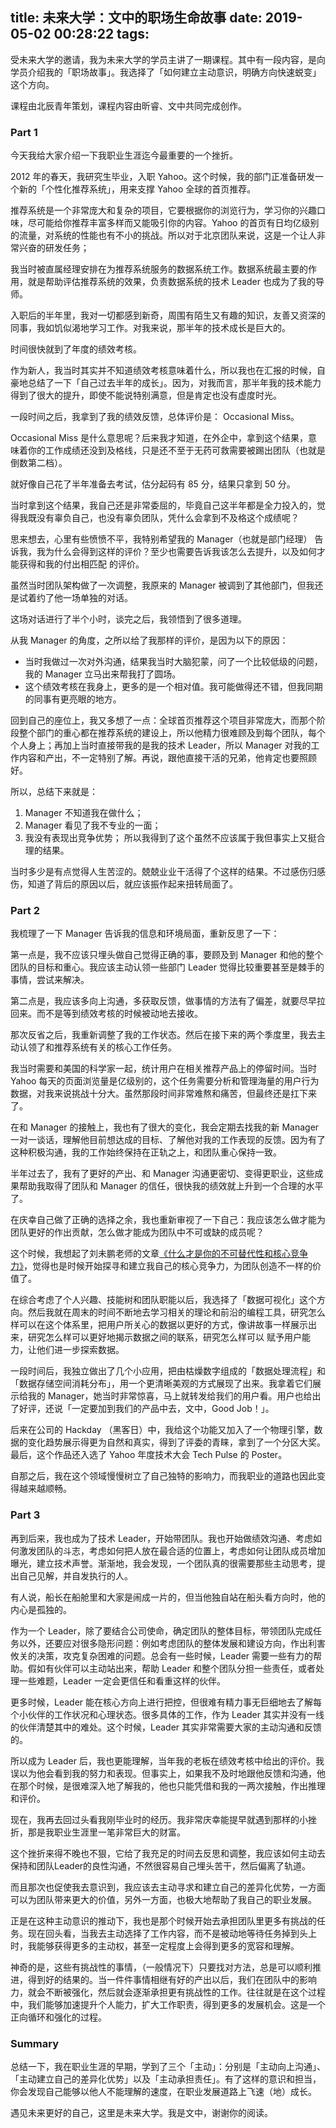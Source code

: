 title: 未来大学：文中的职场生命故事
date: 2019-05-02 00:28:22
tags:
---

受未来大学的邀请，我为未来大学的学员主讲了一期课程。其中有一段内容，是向学员介绍我的「职场故事」。我选择了「如何建立主动意识，明确方向快速蜕变」这个方向。

课程由北辰青年策划，课程内容由昕睿、文中共同完成创作。

<!-- more -->

### Part 1

今天我给大家介绍一下我职业生涯迄今最重要的一个挫折。

2012 年的春天，我研究生毕业，入职 Yahoo。这个时候，我的部门正准备研发一个新的「个性化推荐系统」，用来支撑 Yahoo 全球的首页推荐。

推荐系统是一个非常庞大和复杂的项目，它要根据你的浏览行为，学习你的兴趣口味，尽可能给你推荐丰富多样而又能吸引你的内容。Yahoo 的首页有日均亿级别的流量，对系统的性能也有不小的挑战。所以对于北京团队来说，这是一个让人非常兴奋的研发任务；

我当时被直属经理安排在为推荐系统服务的数据系统工作。数据系统最主要的作用，就是帮助评估推荐系统的效果，负责数据系统的技术 Leader 也成为了我的导师。

入职后的半年里，我对一切都感到新奇，周围有陌生又有趣的知识，友善又资深的同事，我如饥似渴地学习工作。对我来说，那半年的技术成长是巨大的。

时间很快就到了年度的绩效考核。

作为新人，我当时其实并不知道绩效考核意味着什么，所以我也在汇报的时候，自豪地总结了一下「自己过去半年的成长」。因为，对我而言，那半年我的技术能力得到了很大的提升，即使不能说特别满意，但是肯定也没有虚度时光。

一段时间之后，我拿到了我的绩效反馈，总体评价是： Occasional Miss。

Occasional Miss 是什么意思呢？后来我才知道，在外企中，拿到这个结果，意味着你的工作成绩还没到及格线，只是还不至于无药可救需要被踢出团队（也就是倒数第二档）。

就好像自己花了半年准备去考试，估分起码有 85 分，结果只拿到 50 分。

当时拿到这个结果，我自己还是非常委屈的，毕竟自己这半年都是全力投入的，觉得我既没有辜负自己，也没有辜负团队，凭什么会拿到不及格这个成绩呢？

思来想去，心里有些愤愤不平，我特别希望我的 Manager（也就是部门经理） 告诉我，我为什么会得到这样的评价？至少也需要告诉我该怎么去提升，以及如何才能获得和我的付出相匹配 的评价。

虽然当时团队架构做了一次调整，我原来的 Manager 被调到了其他部门，但我还是试着约了他一场单独的对话。

这场对话进行了半个小时，谈完之后，我领悟到了很多道理。

从我 Manager 的角度，之所以给了我那样的评价，是因为以下的原因：
* 当时我做过一次对外沟通，结果我当时大脑犯蒙，问了一个比较低级的问题，我的 Manager 立马出来帮我打了圆场。
* 这个绩效考核在我身上，更多的是一个相对值。我可能做得还不错，但我同期的同事有更亮眼的地方。

回到自己的座位上，我又多想了一点：全球首页推荐这个项目非常庞大，而那个阶段整个部门的重心都在推荐系统的建设上，所以他精力很难顾及到每个团队，每个个人身上；再加上当时直接带我的是我的技术 Leader，所以 Manager 对我的工作内容和产出，不一定特别了解。再说，跟他直接干活的兄弟，他肯定也要照顾好。

所以，总结下来就是：
1. Manager 不知道我在做什么； 
2. Manager 看见了我不专业的一面；
3. 我没有表现出竞争优势；
所以我得到了这个虽然不应该属于我但事实上又挺合理的结果。

当时多少是有点觉得人生苦涩的。兢兢业业干活得了个这样的结果。不过感伤归感伤，知道了背后的原因以后，就应该振作起来扭转局面了。

### Part 2

我梳理了一下 Manager 告诉我的信息和环境局面，重新反思了一下：

第一点是，我不应该只埋头做自己觉得正确的事，要顾及到 Manager 和他的整个团队的目标和重心。我应该主动认领一些部门 Leader 觉得比较重要甚至是棘手的事情，尝试来解决。

第二点是，我应该多向上沟通，多获取反馈，做事情的方法有了偏差，就要尽早拉回来。而不是等到绩效考核的时候被动地去接收。

 那次反省之后，我重新调整了我的工作状态。然后在接下来的两个季度里，我去主动认领了和推荐系统有关的核心工作任务。

我当时需要和美国的科学家一起，统计用户在相关推荐产品上的停留时间。当时 Yahoo 每天的页面浏览量是亿级别的，这个任务需要分析和管理海量的用户行为数据，对我来说挑战十分大。虽然那段时间非常难熬和痛苦，但最终还是扛下来了。

在和 Manager 的接触上，我也有了很大的变化，我会定期去找我的新 Manager 一对一谈话，理解他目前想达成的目标、了解他对我的工作表现的反馈。因为有了这种积极沟通，我的工作始终保持在正轨之上，和团队重心保持一致。

半年过去了，我有了更好的产出、和 Manager 沟通更密切、变得更职业，这些成果帮助我取得了团队和 Manager 的信任，很快我的绩效就上升到一个合理的水平了。

在庆幸自己做了正确的选择之余，我也重新审视了一下自己：我应该怎么做才能为团队更好的作出贡献，怎么做才能成为团队中不可或缺的成员呢？ 

这个时候，我想起了刘未鹏老师的文章[《什么才是你的不可替代性和核心竞争力》](http://mindhacks.cn/2009/01/14/make-yourself-irreplacable/)，觉得也是时候开始探寻和建立我自己的核心竞争力，为团队创造不一样的价值了。

在综合考虑了个人兴趣、技能树和团队职能以后，我选择了「数据可视化」这个方向。然后我就在周末的时间不断地去学习相关的理论和前沿的编程工具，研究怎么样可以在这个体系里，把用户所关心的数据以更好的方式，像讲故事一样展示出来，研究怎么样可以更好地揭示数据之间的联系，研究怎么样可以 赋予用户能力，让他们进一步探索数据。

一段时间后，我独立做出了几个小应用，把由枯燥数字组成的「数据处理流程」和「数据存储空间消耗分布」，用一个更清晰美观的方式展现了出来。我拿着它们展示给我的 Manager，她当时非常惊喜，马上就转发给我们的用户看。用户也给出了好评，还说「一定要加到我们的产品中去，文中，Good Job！」。

后来在公司的 Hackday （黑客日）中，我给这个功能又加入了一个物理引擎，数据的变化趋势展示得更为自然和真实，得到了评委的青睐，拿到了一个分区大奖。最后，这个作品还入选了 Yahoo 年度技术大会 Tech Pulse 的 Poster。

自那之后，我在这个领域慢慢树立了自己独特的影响力，而我职业的道路也因此变得越来越顺畅。

### Part 3
再到后来，我也成为了技术 Leader，开始带团队。我也开始做绩效沟通、考虑如何激发团队的斗志，考虑如何把人放在最合适的位置上，考虑如何让团队成员增加曝光，建立技术声誉。渐渐地，我会发现，一个团队真的很需要那些主动思考，提出自己见解，并自发执行的人。

有人说，船长在船舱里和大家是闹成一片的，但当他独自站在船头看方向时，他的内心是孤独的。    

作为一个 Leader，除了要结合公司使命，确定团队的整体目标，带领团队完成任务以外，还要应对很多隐形问题：例如考虑团队的整体发展和建设方向，作出利害攸关的决策，攻克复杂困难的问题。总会有一些时候，Leader 需要一些有力的帮助。假如有伙伴可以主动站出来，帮助 Leader 和整个团队分担一些责任，或者处理一些难题，Leader 一定会更信任和看重这样的伙伴。
 
更多时候，Leader 能在核心方向上进行把控，但很难有精力事无巨细地去了解每个小伙伴的工作状况和心理状态。很多具体的工作，作为 Leader 其实并没有一线的伙伴清楚其中的难处。这个时候，Leader 其实非常需要大家的主动沟通和反馈的。

所以成为 Leader 后，我也更能理解，当年我的老板在绩效考核中给出的评价。我误以为他会看到我的努力和表现。但事实上，如果我不及时地跟他反馈和沟通，他在那个时候，是很难深入地了解我的，他也只能凭借和我的一两次接触，作出推理和评价。

现在，我再去回过头看我刚毕业时的经历。我非常庆幸能提早就遇到那样的小挫折，那是我职业生涯里一笔非常巨大的财富。

这个挫折来得不晚也不狠，它给了我充足的时间去反思和调整，我应该如何主动去保持和团队Leader的良性沟通，不然很容易自己埋头苦干，然后偏离了轨道。

而且那次也促使我去意识到，我应该去主动寻求和建立自己的差异化优势，一方面可以为团队带来更大的价值，另外一方面，也极大地帮助了我自己的职业发展。

正是在这种主动意识的推动下，我也是那个时候开始去承担团队里更多有挑战的任务。现在回头看，当我去主动选择了工作内容，而不是被动地等待任务掉到头上时，我能够获得更多的主动权，甚至一定程度上会得到更多的宽容和理解。

神奇的是，这些有挑战性的事情，（一般情况下）只要找对方法，总是可以顺利推进，得到好的结果的。当一件件事情相继有好的产出以后，我们在团队中的影响力，就会不断被强化，然后就会逐渐承担更有挑战性的工作。往往就是在这个过程中，我们能够加速提升个人能力，扩大工作职责，得到更多的发展机会。这是一个正向循环和强化的过程。

### Summary

总结一下，我在职业生涯的早期，学到了三个「主动」：分别是「主动向上沟通」、「主动建立自己的差异化优势」以及「主动承担责任」。有了这样的意识和担当，你会发现自己能够以他人不能理解的速度，在职业发展道路上飞速（地）成长。

遇见未来更好的自己，这里是未来大学。我是文中，谢谢你的阅读。


